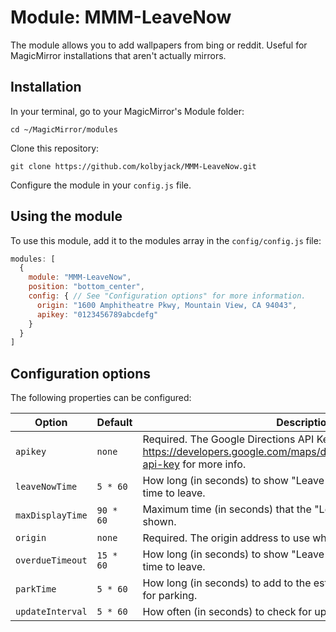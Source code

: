 # Module: MMM-LeaveNow
The module allows you to add wallpapers from bing or reddit.  Useful for MagicMirror installations that aren't actually mirrors.

## Installation

In your terminal, go to your MagicMirror's Module folder:
````
cd ~/MagicMirror/modules
````

Clone this repository:
````
git clone https://github.com/kolbyjack/MMM-LeaveNow.git
````

Configure the module in your `config.js` file.

## Using the module

To use this module, add it to the modules array in the `config/config.js` file:
````javascript
modules: [
  {
    module: "MMM-LeaveNow",
    position: "bottom_center",
    config: { // See "Configuration options" for more information.
      origin: "1600 Amphitheatre Pkwy, Mountain View, CA 94043",
      apikey: "0123456789abcdefg"
    }
  }
]
````

## Configuration options

The following properties can be configured:


|Option|Default|Description|
|---|---|---|
|`apikey`|`none`|Required.  The Google Directions API Key, see https://developers.google.com/maps/documentation/directions/get-api-key for more info.|
|`leaveNowTime`|`5 * 60`|How long (in seconds) to show "Leave now" before the calculated time to leave.|
|`maxDisplayTime`|`90 * 60`|Maximum time (in seconds) that the "Leave now" countdown will be shown.|
|`origin`|`none`|Required.  The origin address to use when calculating directions.|
|`overdueTimeout`|`15 * 60`|How long (in seconds) to show "Leave now" after the calculated time to leave.|
|`parkTime`|`5 * 60`|How long (in seconds) to add to the estimated travel time to allow for parking.|
|`updateInterval`|`5 * 60`|How often (in seconds) to check for updated travel time.|
